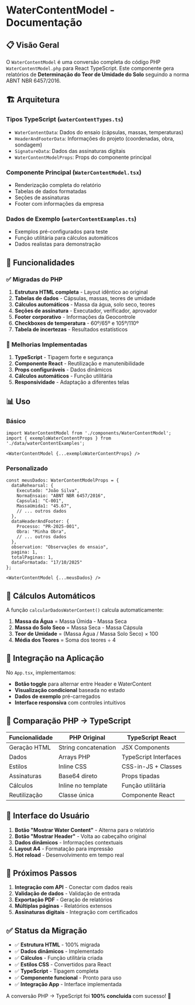 # WaterContentModel - Documentação

## 📋 Visão Geral

O `WaterContentModel` é uma conversão completa do código PHP `WaterContentModel.php` para React TypeScript. Este componente gera relatórios de **Determinação do Teor de Umidade do Solo** seguindo a norma ABNT NBR 6457/2016.

## 🏗️ Arquitetura

### Tipos TypeScript (`waterContentTypes.ts`)
- `WaterContentData`: Dados do ensaio (cápsulas, massas, temperaturas)
- `HeaderAndFooterData`: Informações do projeto (coordenadas, obra, sondagem)
- `SignatureData`: Dados das assinaturas digitais
- `WaterContentModelProps`: Props do componente principal

### Componente Principal (`WaterContentModel.tsx`)
- Renderização completa do relatório
- Tabelas de dados formatadas
- Seções de assinaturas
- Footer com informações da empresa

### Dados de Exemplo (`waterContentExamples.ts`)
- Exemplos pré-configurados para teste
- Função utilitária para cálculos automáticos
- Dados realistas para demonstração

## 🔧 Funcionalidades

### ✅ Migradas do PHP
1. **Estrutura HTML completa** - Layout idêntico ao original
2. **Tabelas de dados** - Cápsulas, massas, teores de umidade
3. **Cálculos automáticos** - Massa da água, solo seco, teores
4. **Seções de assinatura** - Executador, verificador, aprovador
5. **Footer corporativo** - Informações da Geocontrole
6. **Checkboxes de temperatura** - 60º/65º e 105º/110º
7. **Tabela de incertezas** - Resultados estatísticos

### 🚀 Melhorias Implementadas
1. **TypeScript** - Tipagem forte e segurança
2. **Componente React** - Reutilização e manutenibilidade
3. **Props configuráveis** - Dados dinâmicos
4. **Cálculos automáticos** - Função utilitária
5. **Responsividade** - Adaptação a diferentes telas

## 📊 Uso

### Básico
```tsx
import WaterContentModel from './components/WaterContentModel';
import { exemploWaterContentProps } from './data/waterContentExamples';

<WaterContentModel {...exemploWaterContentProps} />
```

### Personalizado
```tsx
const meusDados: WaterContentModelProps = {
  dataRehearsal: {
    Executado: "João Silva",
    NormaEnsaio: "ABNT NBR 6457/2016",
    Capsula1: "C-001",
    MassaUmida1: "45.67",
    // ... outros dados
  },
  dataHeaderAndFooter: {
    Processo: "PR-2025-001",
    Obra: "Minha Obra",
    // ... outros dados
  },
  observation: "Observações do ensaio",
  pagina: 1,
  totalPaginas: 1,
  dataFormatada: "17/10/2025"
};

<WaterContentModel {...meusDados} />
```

## 🧮 Cálculos Automáticos

A função `calcularDadosWaterContent()` calcula automaticamente:

1. **Massa da Água** = Massa Úmida - Massa Seca
2. **Massa do Solo Seco** = Massa Seca - Massa Cápsula  
3. **Teor de Umidade** = (Massa Água / Massa Solo Seco) × 100
4. **Média dos Teores** = Soma dos teores ÷ 4

## 🎨 Integração na Aplicação

No `App.tsx`, implementamos:
- **Botão toggle** para alternar entre Header e WaterContent
- **Visualização condicional** baseada no estado
- **Dados de exemplo** pré-carregados
- **Interface responsiva** com controles intuitivos

## 🔄 Comparação PHP → TypeScript

| Funcionalidade | PHP Original | TypeScript React |
|---|---|---|
| Geração HTML | String concatenation | JSX Components |
| Dados | Arrays PHP | TypeScript Interfaces |
| Estilos | Inline CSS | CSS-in-JS + Classes |
| Assinaturas | Base64 direto | Props tipadas |
| Cálculos | Inline no template | Função utilitária |
| Reutilização | Classe única | Componente React |

## 📱 Interface do Usuário

1. **Botão "Mostrar Water Content"** - Alterna para o relatório
2. **Botão "Mostrar Header"** - Volta ao cabeçalho original  
3. **Dados dinâmicos** - Informações contextuais
4. **Layout A4** - Formatação para impressão
5. **Hot reload** - Desenvolvimento em tempo real

## 🎯 Próximos Passos

1. **Integração com API** - Conectar com dados reais
2. **Validação de dados** - Validação de entrada
3. **Exportação PDF** - Geração de relatórios
4. **Múltiplas páginas** - Relatórios extensos
5. **Assinaturas digitais** - Integração com certificados

## ✅ Status da Migração

- ✅ **Estrutura HTML** - 100% migrada
- ✅ **Dados dinâmicos** - Implementado
- ✅ **Cálculos** - Função utilitária criada  
- ✅ **Estilos CSS** - Convertidos para React
- ✅ **TypeScript** - Tipagem completa
- ✅ **Componente funcional** - Pronto para uso
- ✅ **Integração App** - Interface implementada

A conversão PHP → TypeScript foi **100% concluída** com sucesso! 🎉